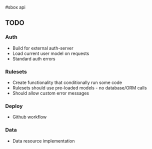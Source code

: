 #sbox api

## TODO
### Auth
- Build for external auth-server
- Load current user model on requests
- Standard auth errors

### Rulesets
- Create functionality that conditionally run some code
- Rulesets should use pre-loaded models - no database/ORM calls
- Should allow custom error messages

### Deploy
- Github workflow

### Data
- Data resource implementation

